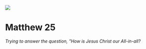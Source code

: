 <img class="intro-right" src="/images/art-matthew.jpg">

# Matthew 25

*Trying to answer the question, "How is Jesus Christ our All-in-all?*
